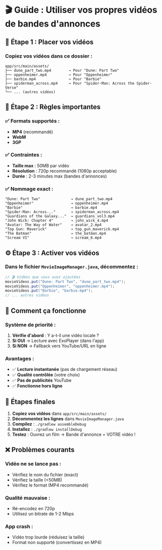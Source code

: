 # 🎬 Guide : Utiliser vos propres vidéos de bandes d'annonces

## 📁 Étape 1 : Placer vos vidéos

### Copiez vos vidéos dans ce dossier :
```
app/src/main/assets/
├── dune_part_two.mp4        → Pour "Dune: Part Two"
├── oppenheimer.mp4          → Pour "Oppenheimer"  
├── barbie.mp4               → Pour "Barbie"
├── spiderman_across.mp4     → Pour "Spider-Man: Across the Spider-Verse"
└── ... (autres vidéos)
```

## 📝 Étape 2 : Règles importantes

### ✅ Formats supportés :
- **MP4** (recommandé)
- **WebM** 
- **3GP**

### ✅ Contraintes :
- **Taille max** : 50MB par vidéo
- **Résolution** : 720p recommandé (1080p acceptable)
- **Durée** : 2-3 minutes max (bandes d'annonces)

### ✅ Nommage exact :
```
"Dune: Part Two"              → dune_part_two.mp4
"Oppenheimer"                 → oppenheimer.mp4
"Barbie"                      → barbie.mp4
"Spider-Man: Across..."       → spiderman_across.mp4
"Guardians of the Galaxy..."  → guardians_vol3.mp4
"John Wick: Chapter 4"        → john_wick_4.mp4
"Avatar: The Way of Water"    → avatar_2.mp4
"Top Gun: Maverick"           → top_gun_maverick.mp4
"The Batman"                  → the_batman.mp4
"Scream VI"                   → scream_6.mp4
```

## ⚙️ Étape 3 : Activer vos vidéos

### Dans le fichier `MovieImageManager.java`, décommentez :
```java
// 🎬 Vidéos que vous avez ajoutées
movieVideos.put("Dune: Part Two", "dune_part_two.mp4");
movieVideos.put("Oppenheimer", "oppenheimer.mp4");
movieVideos.put("Barbie", "barbie.mp4");
// ... autres vidéos
```

## 🎯 Comment ça fonctionne

### Système de priorité :
1. **Vérifie d'abord** : Y a-t-il une vidéo locale ?
2. **Si OUI** → Lecture avec ExoPlayer (dans l'app)
3. **Si NON** → Fallback vers YouTube/URL en ligne

### Avantages :
- ✅ **Lecture instantanée** (pas de chargement réseau)
- ✅ **Qualité contrôlée** (votre choix)
- ✅ **Pas de publicités** YouTube
- ✅ **Fonctionne hors ligne**

## 🚀 Étapes finales

1. **Copiez vos vidéos** dans `app/src/main/assets/`
2. **Décommentez les lignes** dans `MovieImageManager.java`
3. **Compilez** : `./gradlew assembleDebug`
4. **Installez** : `./gradlew installDebug`
5. **Testez** : Ouvrez un film → Bande d'annonce = VOTRE vidéo !

## ❌ Problèmes courants

### Vidéo ne se lance pas :
- Vérifiez le nom du fichier (exact)
- Vérifiez la taille (<50MB)
- Vérifiez le format (MP4 recommandé)

### Qualité mauvaise :
- Ré-encodez en 720p
- Utilisez un bitrate de 1-2 Mbps

### App crash :
- Vidéo trop lourde (réduisez la taille)
- Format non supporté (convertissez en MP4) 